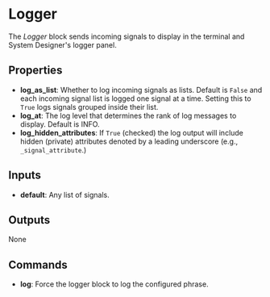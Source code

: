Logger
======
The _Logger_ block sends incoming signals to display in the terminal and System Designer's logger panel.

Properties
----------
- **log_as_list**: Whether to log incoming signals as lists. Default is `False` and each incoming signal list is logged one signal at a time. Setting this to `True` logs signals grouped inside their list.
- **log_at**: The log level that determines the rank of log messages to display. Default is INFO.
- **log_hidden_attributes**: If `True` (checked) the log output will include hidden (private) attributes denoted by a leading underscore (e.g., `_signal_attribute`.)

Inputs
------
- **default**: Any list of signals.

Outputs
-------
None

Commands
--------
- **log**: Force the logger block to log the configured phrase.

